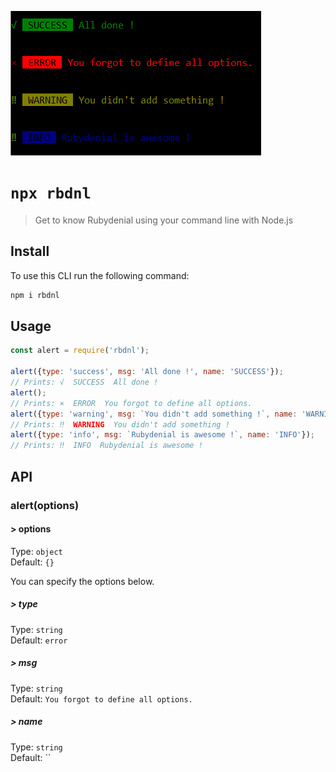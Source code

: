 ![rbdnl screenshot](./rbdnl.png)
# `npx rbdnl`

>Get to know Rubydenial using your command line with Node.js

## Install

To use this CLI run the following command:

```sh
npm i rbdnl
```

## Usage

```js
const alert = require('rbdnl');

alert({type: 'success', msg: 'All done !', name: 'SUCCESS'});
// Prints: √  SUCCESS  All done !
alert();
// Prints: ×  ERROR  You forgot to define all options.
alert({type: 'warning', msg: `You didn't add something !`, name: 'WARNING'});
// Prints: ‼  WARNING  You didn't add something !
alert({type: 'info', msg: `Rubydenial is awesome !`, name: 'INFO'});
// Prints: ‼  INFO  Rubydenial is awesome !
```

## API

### alert(options)


#### > options

Type: `object` <br>
Default: `{}`

You can specify the options below.

##### > type

Type: `string` <br>
Default: `error`
 
##### > msg

Type: `string` <br>
Default: `You forgot to define all options.`

##### > name

Type: `string` <br>
Default: ``
